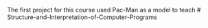 The first project for this course used Pac-Man as a model to teach # Structure-and-Interpretation-of-Computer-Programs
